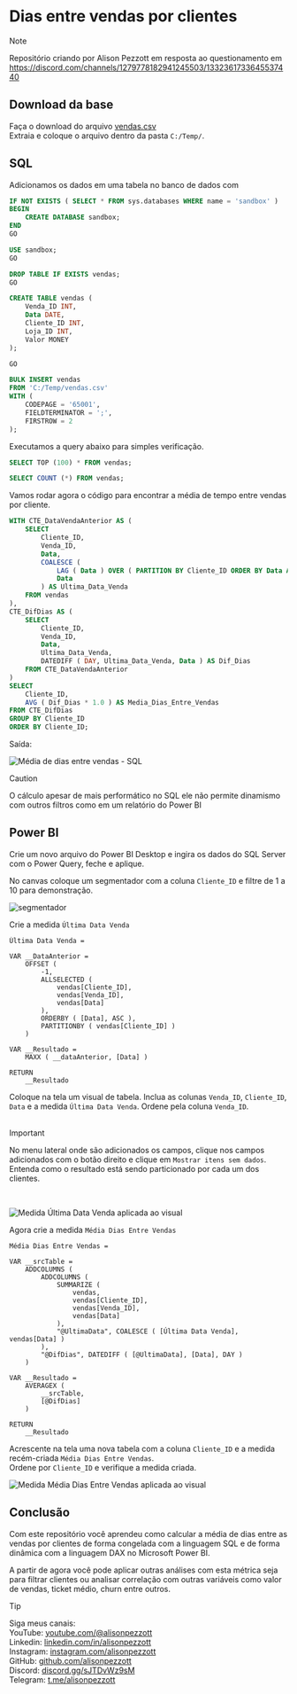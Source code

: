 # Dias entre vendas por clientes

> [!NOTE]
> Repositório criando por Alison Pezzott em resposta ao questionamento em https://discord.com/channels/1279778182941245503/1332361733645537440  


## Download da base

Faça o download do arquivo [vendas.csv](https://github.com/alisonpezzott/intervalo-medio-clientes/blob/main/vendas.csv)  
Extraia e coloque o arquivo dentro da pasta `C:/Temp/`.   


## SQL

Adicionamos os dados em uma tabela no banco de dados com 

```sql
IF NOT EXISTS ( SELECT * FROM sys.databases WHERE name = 'sandbox' )
BEGIN
    CREATE DATABASE sandbox;
END
GO

USE sandbox;
GO

DROP TABLE IF EXISTS vendas;
GO

CREATE TABLE vendas (       
	Venda_ID INT, 
	Data DATE, 
	Cliente_ID INT, 
	Loja_ID INT, 
	Valor MONEY 
); 

GO 

BULK INSERT vendas 
FROM 'C:/Temp/vendas.csv' 
WITH (     
	CODEPAGE = '65001',     
	FIELDTERMINATOR = ';',      
	FIRSTROW = 2  
); 
```


Executamos a query abaixo para simples verificação.  

```sql
SELECT TOP (100) * FROM vendas;

SELECT COUNT (*) FROM vendas;

```

Vamos rodar agora o código para encontrar a média de tempo entre vendas por cliente.  

```sql
WITH CTE_DataVendaAnterior AS (
    SELECT 
        Cliente_ID,
        Venda_ID,
        Data,
        COALESCE (
            LAG ( Data ) OVER ( PARTITION BY Cliente_ID ORDER BY Data ASC ),
            Data
        ) AS Ultima_Data_Venda
    FROM vendas
),
CTE_DifDias AS (
    SELECT 
        Cliente_ID,
        Venda_ID,
        Data,
        Ultima_Data_Venda,
        DATEDIFF ( DAY, Ultima_Data_Venda, Data ) AS Dif_Dias
    FROM CTE_DataVendaAnterior
)
SELECT 
    Cliente_ID,
    AVG ( Dif_Dias * 1.0 ) AS Media_Dias_Entre_Vendas
FROM CTE_DifDias
GROUP BY Cliente_ID 
ORDER BY Cliente_ID; 

```

Saída:

![Média de dias entre vendas - SQL](assets/media_dias_entre_vendas_sql.png)  

> [!CAUTION]  
> O cálculo apesar de mais performático no SQL ele não permite dinamismo com outros filtros como em um relatório do Power BI  


## Power BI

Crie um novo arquivo do Power BI Desktop e ingira os dados do SQL Server com o Power Query, feche e aplique.

No canvas coloque um segmentador com a coluna `Cliente_ID` e filtre de 1 a 10 para demonstração.  

![segmentador](assets/segmentador.png)


Crie a medida `Última Data Venda`   

```dax
Última Data Venda = 

VAR __DataAnterior = 
    OFFSET (
        -1,
        ALLSELECTED (
            vendas[Cliente_ID], 
            vendas[Venda_ID], 
            vendas[Data]
        ),
        ORDERBY ( [Data], ASC ),
        PARTITIONBY ( vendas[Cliente_ID] )
    )
            
VAR __Resultado = 
    MAXX ( __dataAnterior, [Data] )

RETURN
    __Resultado
```

Coloque na tela um visual de tabela. Inclua as colunas `Venda_ID`, `Cliente_ID`, `Data` e a medida `Última Data Venda`. 
Ordene pela coluna `Venda_ID`.  
<br>  

> [!IMPORTANT]  
> No menu lateral onde são adicionados os campos, clique nos campos adicionados com o botão direito e clique em `Mostrar itens sem dados`.  
> Entenda como o resultado está sendo particionado por cada um dos clientes.  

<br>  

![Medida `Última Data Venda` aplicada ao visual](assets/ultima_data_venda_adicionada.png)  

Agora crie a medida `Média Dias Entre Vendas`  

```dax
Média Dias Entre Vendas = 

VAR __srcTable = 
    ADDCOLUMNS (
        ADDCOLUMNS (
            SUMMARIZE (
                vendas,
                vendas[Cliente_ID],
                vendas[Venda_ID],
                vendas[Data]
            ),
            "@UltimaData", COALESCE ( [Última Data Venda], vendas[Data] )
        ),
        "@DifDias", DATEDIFF ( [@UltimaData], [Data], DAY )
    ) 

VAR __Resultado = 
	AVERAGEX (
		__srcTable,
		[@DifDias]
	)
	
RETURN
	__Resultado 

```  

Acrescente na tela uma nova tabela com a coluna `Cliente_ID` e a medida recém-criada `Média Dias Entre Vendas`.  
Ordene por `Cliente_ID` e verifique a medida criada.  

![Medida `Média Dias Entre Vendas` aplicada ao visual](assets/media_dias_entre_vendas_adicionada.png)  

## Conclusão

Com este repositório você aprendeu como calcular a média de dias entre as vendas por clientes de forma congelada com a linguagem SQL e de forma dinâmica com a linguagem DAX no Microsoft Power BI.  

A partir de agora você pode aplicar outras análises com esta métrica seja para filtrar clientes ou analisar correlação com outras variáveis como valor de vendas, ticket médio, churn entre outros.

> [!TIP]  
> Siga meus canais:  
> YouTube: [youtube.com/@alisonpezzott](youtube.com/@alisonpezzott)  
> Linkedin: [linkedin.com/in/alisonpezzott](linkedin.com/in/alisonpezzott)  
> Instagram: [instagram.com/alisonpezzott](instagram.com/alisonpezzott)  
> GitHub: [github.com/alisonpezzott](github.com/alisonpezzott)  
> Discord: [discord.gg/sJTDvWz9sM](discord.gg/sJTDvWz9sM)  
> Telegram: [t.me/alisonpezzott](t.me/alisonpezzott)
